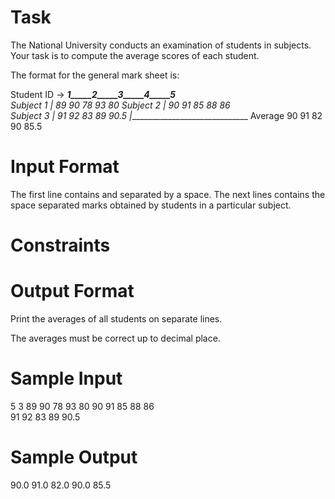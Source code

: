 # Task

The National University conducts an examination of  students in  subjects.
Your task is to compute the average scores of each student.

The format for the general mark sheet is:

Student ID → ___1_____2_____3_____4_____5__               
Subject 1   |  89    90    78    93    80
Subject 2   |  90    91    85    88    86  
Subject 3   |  91    92    83    89    90.5
            |______________________________
Average        90    91    82    90    85.5 

# Input Format

The first line contains  and  separated by a space.
The next  lines contains the space separated marks obtained by students in a particular subject.

# Constraints
# Output Format

Print the averages of all students on separate lines.

The averages must be correct up to  decimal place.

# Sample Input

5 3
89 90 78 93 80
90 91 85 88 86  
91 92 83 89 90.5

# Sample Output

90.0 
91.0 
82.0 
90.0 
85.5        
